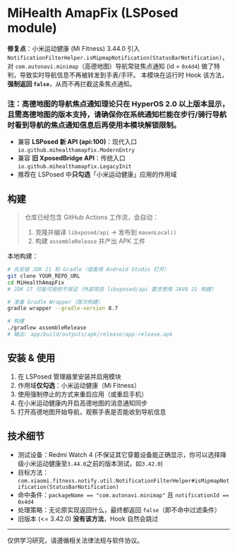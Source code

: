 # MiHealth AmapFix (LSPosed module)
**修复点**：小米运动健康 (Mi Fitness) 3.44.0 引入 `NotificationFilterHelper.isMipmapNotification(StatusBarNotification)`，
对 `com.autonavi.minimap`（高德地图）导航常驻焦点通知 (id = `0x4d4`) 做了特判，导致实时导航信息不再被转发到手表/手环。
本模块在运行时 Hook 该方法，**强制返回 `false`**，从而不再拦截这条焦点通知。
### 注：高德地图的导航焦点通知理论只在 HyperOS 2.0 以上版本显示，且需高德地图的版本支持，请确保你在系统通知栏能在步行/骑行导航时看到导航的焦点通知信息后再使用本模块解锁限制。

- 兼容 **LSPosed 新 API (api:100)**：现代入口 `io.github.mihealthamapfix.ModernEntry`
- 兼容 **旧 XposedBridge API**：传统入口 `io.github.mihealthamapfix.LegacyInit`
- 推荐在 LSPosed 中**只勾选**「小米运动健康」应用的作用域

## 构建

> 仓库已经包含 GitHub Actions 工作流，会自动：
> 1. 克隆并编译 `libxposed/api` → 发布到 `mavenLocal()`
> 2. 构建 `assembleRelease` 并产出 APK 工件

本地构建：

```bash
# 先安装 JDK 21 和 Gradle（或者用 Android Studio 打开）
git clone YOUR_REPO_URL
cd MiHealthAmapFix
# JDK 17 可能可用但不保证（外部项目 libxposed/api 要求使用 JAVA 21 构建）

# 准备 Gradle Wrapper（首次构建）
gradle wrapper --gradle-version 8.7

# 构建
./gradlew assembleRelease
# 输出: app/build/outputs/apk/release/app-release.apk
```

## 安装 & 使用

1. 在 LSPosed 管理器里安装并启用模块
2. 作用域**仅勾选**：小米运动健康（Mi Fitness）
3. 使用强制停止的方式来重启应用（或重启手机）
4. 在小米运动健康内开启高德地图的消息通知同步
5. 打开高德地图开始导航，观察手表是否能收到导航信息

## 技术细节

- 测试设备：Redmi Watch 4 (不保证其它穿戴设备能正确显示，你可以选择降级小米运动健康至`3.44.0`之前的版本测试，如`3.42.0`)
- 目标方法：`com.xiaomi.fitness.notify.util.NotificationFilterHelper#isMipmapNotification(StatusBarNotification)`
- 命中条件：`packageName == "com.autonavi.minimap"` 且 `notificationId == 0x4d4`
- 处理策略：无论原实现返回什么，最终都返回 `false`（即不命中过滤条件）
- 旧版本 (<= 3.42.0) **没有该方法**，Hook 自然会跳过

---

仅供学习研究，请遵循相关法律法规与软件协议。
